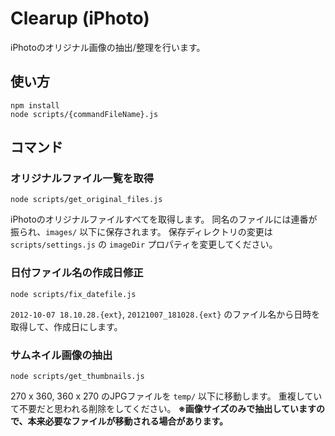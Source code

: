 # Clearup (iPhoto)

iPhotoのオリジナル画像の抽出/整理を行います。

## 使い方

    npm install
    node scripts/{commandFileName}.js

## コマンド

### オリジナルファイル一覧を取得

    node scripts/get_original_files.js

iPhotoのオリジナルファイルすべてを取得します。
同名のファイルには連番が振られ、`images/` 以下に保存されます。
保存ディレクトリの変更は `scripts/settings.js` の `imageDir` プロパティを変更してください。

### 日付ファイル名の作成日修正

    node scripts/fix_datefile.js

`2012-10-07 18.10.28.{ext}`, `20121007_181028.{ext}` のファイル名から日時を取得して、作成日にします。

### サムネイル画像の抽出

    node scripts/get_thumbnails.js

270 x 360, 360 x 270 のJPGファイルを `temp/` 以下に移動します。
重複していて不要だと思われる削除をしてください。
**※画像サイズのみで抽出していますので、本来必要なファイルが移動される場合があります。**